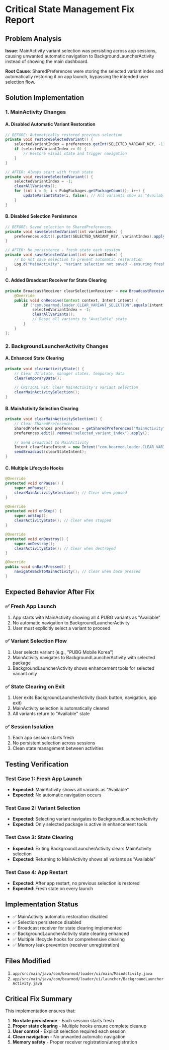 # Critical State Management Fix Report

## Problem Analysis
**Issue**: MainActivity variant selection was persisting across app sessions, causing unwanted automatic navigation to BackgroundLauncherActivity instead of showing the main dashboard.

**Root Cause**: SharedPreferences were storing the selected variant index and automatically restoring it on app launch, bypassing the intended user selection flow.

## Solution Implementation

### 1. MainActivity Changes

#### A. Disabled Automatic Variant Restoration
```java
// BEFORE: Automatically restored previous selection
private void restoreSelectedVariant() {
    selectedVariantIndex = preferences.getInt(SELECTED_VARIANT_KEY, -1);
    if (selectedVariantIndex >= 0) {
        // Restore visual state and trigger navigation
    }
}

// AFTER: Always start with fresh state
private void restoreSelectedVariant() {
    selectedVariantIndex = -1;
    clearAllVariants();
    for (int i = 0; i < PubgPackages.getPackageCount(); i++) {
        updateVariantState(i, false); // All variants show as "Available"
    }
}
```

#### B. Disabled Selection Persistence
```java
// BEFORE: Saved selection to SharedPreferences
private void saveSelectedVariant(int variantIndex) {
    preferences.edit().putInt(SELECTED_VARIANT_KEY, variantIndex).apply();
}

// AFTER: No persistence - fresh state each session
private void saveSelectedVariant(int variantIndex) {
    // Do not save selection to prevent automatic restoration
    Log.d("MainActivity", "Variant selection not saved - ensuring fresh state");
}
```

#### C. Added Broadcast Receiver for State Clearing
```java
private BroadcastReceiver clearSelectionReceiver = new BroadcastReceiver() {
    @Override
    public void onReceive(Context context, Intent intent) {
        if ("com.bearmod.loader.CLEAR_VARIANT_SELECTION".equals(intent.getAction())) {
            selectedVariantIndex = -1;
            clearAllVariants();
            // Reset all variants to "Available" state
        }
    }
};
```

### 2. BackgroundLauncherActivity Changes

#### A. Enhanced State Clearing
```java
private void clearActivityState() {
    // Clear UI state, manager states, temporary data
    clearTemporaryData();
    
    // CRITICAL FIX: Clear MainActivity's variant selection
    clearMainActivitySelection();
}
```

#### B. MainActivity Selection Clearing
```java
private void clearMainActivitySelection() {
    // Clear SharedPreferences
    SharedPreferences preferences = getSharedPreferences("MainActivity", MODE_PRIVATE);
    preferences.edit().remove("selected_variant_index").apply();
    
    // Send broadcast to MainActivity
    Intent clearStateIntent = new Intent("com.bearmod.loader.CLEAR_VARIANT_SELECTION");
    sendBroadcast(clearStateIntent);
}
```

#### C. Multiple Lifecycle Hooks
```java
@Override
protected void onPause() {
    super.onPause();
    clearMainActivitySelection(); // Clear when paused
}

@Override
protected void onStop() {
    super.onStop();
    clearActivityState(); // Clear when stopped
}

@Override
protected void onDestroy() {
    super.onDestroy();
    clearActivityState(); // Clear when destroyed
}

@Override
public void onBackPressed() {
    navigateBackToMainActivity(); // Clear when back pressed
}
```

## Expected Behavior After Fix

### ✅ Fresh App Launch
1. App starts with MainActivity showing all 4 PUBG variants as "Available"
2. No automatic navigation to BackgroundLauncherActivity
3. User must explicitly select a variant to proceed

### ✅ Variant Selection Flow
1. User selects variant (e.g., "PUBG Mobile Korea")
2. MainActivity navigates to BackgroundLauncherActivity with selected package
3. BackgroundLauncherActivity shows enhancement tools for selected variant only

### ✅ State Clearing on Exit
1. User exits BackgroundLauncherActivity (back button, navigation, app exit)
2. MainActivity selection is automatically cleared
3. All variants return to "Available" state

### ✅ Session Isolation
1. Each app session starts fresh
2. No persistent selection across sessions
3. Clean state management between activities

## Testing Verification

### Test Case 1: Fresh App Launch
- **Expected**: MainActivity shows all variants as "Available"
- **Expected**: No automatic navigation occurs

### Test Case 2: Variant Selection
- **Expected**: Selecting variant navigates to BackgroundLauncherActivity
- **Expected**: Only selected package is active in enhancement tools

### Test Case 3: State Clearing
- **Expected**: Exiting BackgroundLauncherActivity clears MainActivity selection
- **Expected**: Returning to MainActivity shows all variants as "Available"

### Test Case 4: App Restart
- **Expected**: After app restart, no previous selection is restored
- **Expected**: Fresh state on every launch

## Implementation Status
- ✅ MainActivity automatic restoration disabled
- ✅ Selection persistence disabled
- ✅ Broadcast receiver for state clearing implemented
- ✅ BackgroundLauncherActivity state clearing enhanced
- ✅ Multiple lifecycle hooks for comprehensive clearing
- ✅ Memory leak prevention (receiver unregistration)

## Files Modified
1. `app/src/main/java/com/bearmod/loader/ui/main/MainActivity.java`
2. `app/src/main/java/com/bearmod/loader/ui/launcher/BackgroundLauncherActivity.java`

## Critical Fix Summary
This implementation ensures that:
1. **No state persistence** - Each session starts fresh
2. **Proper state clearing** - Multiple hooks ensure complete cleanup
3. **User control** - Explicit selection required each session
4. **Clean navigation** - No unwanted automatic navigation
5. **Memory safety** - Proper receiver registration/unregistration
